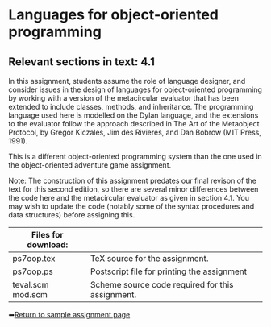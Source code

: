 # Languages for object-oriented programming

## Relevant sections in text: 4.1

In this assignment, students assume the role of language designer, and consider issues in the design of languages for object-oriented programming by working with a version of the metacircular evaluator that has been extended to include classes, methods, and inheritance. The programming language used here is modelled on the Dylan language, and the extensions to the evaluator follow the approach described in The Art of the Metaobject Protocol, by Gregor Kiczales, Jim des Rivieres, and Dan Bobrow (MIT Press, 1991).

This is a different object-oriented programming system than the one used in the object-oriented adventure game assignment.

Note: The construction of this assignment predates our final revison of the text for this second edition, so there are several minor differences between the code here and the metacircular evaluator as given in section 4.1. You may wish to update the code (notably some of the syntax procedures and data structures) before assigning this.

|Files for download:||
|-|-|
|ps7oop.tex|TeX source for the assignment.|
|ps7oop.ps|Postscript file for printing the assignment|
|teval.scm<br />mod.scm|Scheme source code required for this assignment.|

⬅[Return to sample assignment page](../README.md)